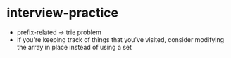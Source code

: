 # interview-practice

* prefix-related -> trie problem
* if you're keeping track of things that you've visited, consider modifying the array in place instead of using a set
